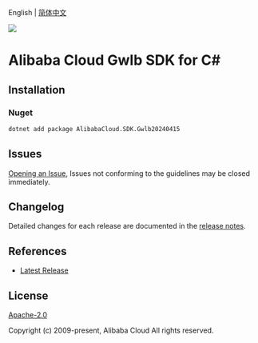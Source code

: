 English | [简体中文](README-CN.md)

![](https://aliyunsdk-pages.alicdn.com/icons/AlibabaCloud.svg)

# Alibaba Cloud Gwlb SDK for C#

## Installation

### Nuget

```bash
dotnet add package AlibabaCloud.SDK.Gwlb20240415
```

## Issues

[Opening an Issue](https://github.com/aliyun/alibabacloud-csharp-sdk/issues/new), Issues not conforming to the guidelines may be closed immediately.

## Changelog

Detailed changes for each release are documented in the [release notes](./ChangeLog.md).

## References

* [Latest Release](https://github.com/aliyun/alibabacloud-csharp-sdk/)

## License

[Apache-2.0](http://www.apache.org/licenses/LICENSE-2.0)

Copyright (c) 2009-present, Alibaba Cloud All rights reserved.

